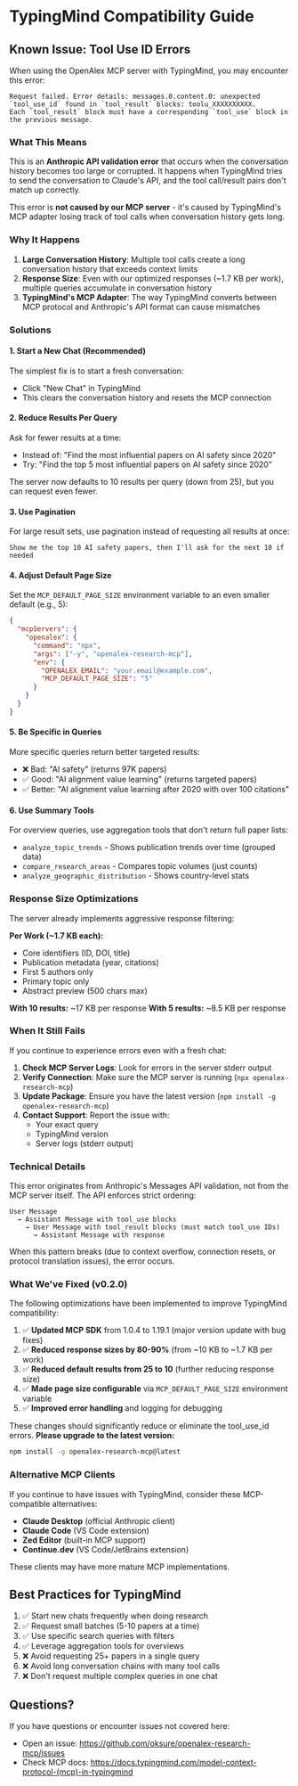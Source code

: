 # TypingMind Compatibility Guide

## Known Issue: Tool Use ID Errors

When using the OpenAlex MCP server with TypingMind, you may encounter this error:

```
Request failed. Error details: messages.0.content.0: unexpected `tool_use_id` found in `tool_result` blocks: toolu_XXXXXXXXXX.
Each `tool_result` block must have a corresponding `tool_use` block in the previous message.
```

### What This Means

This is an **Anthropic API validation error** that occurs when the conversation history becomes too large or corrupted. It happens when TypingMind tries to send the conversation to Claude's API, and the tool call/result pairs don't match up correctly.

This error is **not caused by our MCP server** - it's caused by TypingMind's MCP adapter losing track of tool calls when conversation history gets long.

### Why It Happens

1. **Large Conversation History**: Multiple tool calls create a long conversation history that exceeds context limits
2. **Response Size**: Even with our optimized responses (~1.7 KB per work), multiple queries accumulate in conversation history
3. **TypingMind's MCP Adapter**: The way TypingMind converts between MCP protocol and Anthropic's API format can cause mismatches

### Solutions

#### 1. Start a New Chat (Recommended)

The simplest fix is to start a fresh conversation:
- Click "New Chat" in TypingMind
- This clears the conversation history and resets the MCP connection

#### 2. Reduce Results Per Query

Ask for fewer results at a time:
- Instead of: "Find the most influential papers on AI safety since 2020"
- Try: "Find the top 5 most influential papers on AI safety since 2020"

The server now defaults to 10 results per query (down from 25), but you can request even fewer.

#### 3. Use Pagination

For large result sets, use pagination instead of requesting all results at once:
```
Show me the top 10 AI safety papers, then I'll ask for the next 10 if needed
```

#### 4. Adjust Default Page Size

Set the `MCP_DEFAULT_PAGE_SIZE` environment variable to an even smaller default (e.g., 5):

```json
{
  "mcpServers": {
    "openalex": {
      "command": "npx",
      "args": ["-y", "openalex-research-mcp"],
      "env": {
        "OPENALEX_EMAIL": "your.email@example.com",
        "MCP_DEFAULT_PAGE_SIZE": "5"
      }
    }
  }
}
```

#### 5. Be Specific in Queries

More specific queries return better targeted results:
- ❌ Bad: "AI safety" (returns 97K papers)
- ✅ Good: "AI alignment value learning" (returns targeted papers)
- ✅ Better: "AI alignment value learning after 2020 with over 100 citations"

#### 6. Use Summary Tools

For overview queries, use aggregation tools that don't return full paper lists:
- `analyze_topic_trends` - Shows publication trends over time (grouped data)
- `compare_research_areas` - Compares topic volumes (just counts)
- `analyze_geographic_distribution` - Shows country-level stats

### Response Size Optimizations

The server already implements aggressive response filtering:

**Per Work (~1.7 KB each):**
- Core identifiers (ID, DOI, title)
- Publication metadata (year, citations)
- First 5 authors only
- Primary topic only
- Abstract preview (500 chars max)

**With 10 results:** ~17 KB per response
**With 5 results:** ~8.5 KB per response

### When It Still Fails

If you continue to experience errors even with a fresh chat:

1. **Check MCP Server Logs**: Look for errors in the server stderr output
2. **Verify Connection**: Make sure the MCP server is running (`npx openalex-research-mcp`)
3. **Update Package**: Ensure you have the latest version (`npm install -g openalex-research-mcp`)
4. **Contact Support**: Report the issue with:
   - Your exact query
   - TypingMind version
   - Server logs (stderr output)

### Technical Details

This error originates from Anthropic's Messages API validation, not from the MCP server itself. The API enforces strict ordering:

```
User Message
  → Assistant Message with tool_use blocks
    → User Message with tool_result blocks (must match tool_use IDs)
      → Assistant Message with response
```

When this pattern breaks (due to context overflow, connection resets, or protocol translation issues), the error occurs.

### What We've Fixed (v0.2.0)

The following optimizations have been implemented to improve TypingMind compatibility:

1. ✅ **Updated MCP SDK** from 1.0.4 to 1.19.1 (major version update with bug fixes)
2. ✅ **Reduced response sizes by 80-90%** (from ~10 KB to ~1.7 KB per work)
3. ✅ **Reduced default results from 25 to 10** (further reducing response size)
4. ✅ **Made page size configurable** via `MCP_DEFAULT_PAGE_SIZE` environment variable
5. ✅ **Improved error handling** and logging for debugging

These changes should significantly reduce or eliminate the tool_use_id errors. **Please upgrade to the latest version:**

```bash
npm install -g openalex-research-mcp@latest
```

### Alternative MCP Clients

If you continue to have issues with TypingMind, consider these MCP-compatible alternatives:

- **Claude Desktop** (official Anthropic client)
- **Claude Code** (VS Code extension)
- **Zed Editor** (built-in MCP support)
- **Continue.dev** (VS Code/JetBrains extension)

These clients may have more mature MCP implementations.

## Best Practices for TypingMind

1. ✅ Start new chats frequently when doing research
2. ✅ Request small batches (5-10 papers at a time)
3. ✅ Use specific search queries with filters
4. ✅ Leverage aggregation tools for overviews
5. ❌ Avoid requesting 25+ papers in a single query
6. ❌ Avoid long conversation chains with many tool calls
7. ❌ Don't request multiple complex queries in one chat

## Questions?

If you have questions or encounter issues not covered here:
- Open an issue: https://github.com/oksure/openalex-research-mcp/issues
- Check MCP docs: https://docs.typingmind.com/model-context-protocol-(mcp)-in-typingmind
